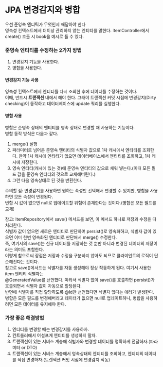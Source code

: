 # JPA 변경감지와 병합
우선 준영속 엔티틱가 무엇인지 깨달아야 한다 \
영속성 컨텍스트에서 더이상 관리하지 않는 엔티티를 말한다.
ItemController에서 create() 호출 시 book을 예시로 들 수 있다.

### 준영속 엔티티를 수정하는 2가지 방법 
1. 변경감지 기능을 사용한다.
2. 병합을 사용한다.

#### 변경감지 기능 사용
영속성 컨텍스트에서 엔티티를 다시 조회한 후에 데이터를 수정하는 것이다. \
이때, 반드시 **트랜잭션** 내에서 해야 한다. 그래야 트랜잭션 커밋 시점에 변경감지(Dirty checking)이 동작하고 데이터베이스에 update 쿼리를 실행한다.

#### 병합 사용
병합은 준영속 상태의 엔티티를 영속 상태로 변경할 때 사용하는 기능이다. \
병합 동작 방식은 다음과 같다.
1. merge() 실행
2. 파라미터로 넘어온 준영속 엔티티의 식별자 값으로 1차 캐시에서 엔티티를 조회한다. 만약 1차 캐시에 엔티티가 없으면 데이터베이스에서 엔티티를 조회하고, 1차 캐시에 저장한다.
3. 영속 엔티티(캐시에 있는 것)에 준영속 엔티티의 값으로 채워 넣는다.(이때 모든 필드 값을 준영속 엔티티의 것으로 교체해버린다.)
4. 그런 다음 영속상태로 된 것을 반환한다.

주의할 점: 변경감지를 사용하면 원하는 속성만 선택해서 변경할 수 있지만, 병합을 사용하면 모든 속성이 변경된다. \
변합 시 값이 없으면 null로 업데이트할 위험이 존재한다는 것이다.(병합은 모든 필드를 교체)

참고: ItemRepository에서 save() 메서드를 보면, 이 메서드 하나로 저장과 수정을 다 처리한다. \
식별자 값이 없으면 새로운 엔티티로 판단하여 persist()로 영속화하고, 식별자 값이 있으면 이미 한번 영속화된 엔티티로 판단해서 merge() 수정한다. \
즉, 여기서의 save()는 신규 데이터를 저장하는 것 뿐만 아니라 변경된 데이터의 저장이라는 의미도 포함한다. \
이렇게 함으로써 장점은 저장과 수정을 구분하지 않아도 되므로 클라이언트의 로직이 단순해진다는 것이다. \
참고로 save()메서드는 식별자를 자동 생성해야 정상 작동하게 된다. 여기서 사용한 item 엔티티 식별자는 \
@GeneratedValue를 선언했다. 따라서 식별자 없이 save()를 호출하면 persist()가 호출되면서 식별자 값이 자동으로 할당된다. \
반면에 식별자를 직접 할당하도록 @Id만 선언했다면 식별자 없다는 에러가 발생한다. \
병합은 모든 필드를 변경해버리고 데이터가 없으면 null로 업데이트하니, 병합을 사용하려면 모든 데이터를 유지해야 한다.

### 가장 좋은 해결방법
1. 엔티티를 변경할 때는 변경감지를 사용하자.
2. 컨트롤러에서 어설프게 엔티티를 생성하지 말자.
3. 트랜잭션이 있는 서비스 계층에 식별자와 변경할 데이터를 명확하게 전달하자.(파라미터 or DTO)
4. 트랜잭션이 있는 서비스 계층에서 영속상태의 엔티티를 조회하고, 엔티티의 데이터를 직접 변경하자.(트랜잭션 커밋 시점에 변경감지 작동)